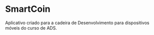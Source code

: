 # SmartCoin
Aplicativo criado para a cadeira de Desenvolvimento para dispositivos móveis do curso de ADS. 
